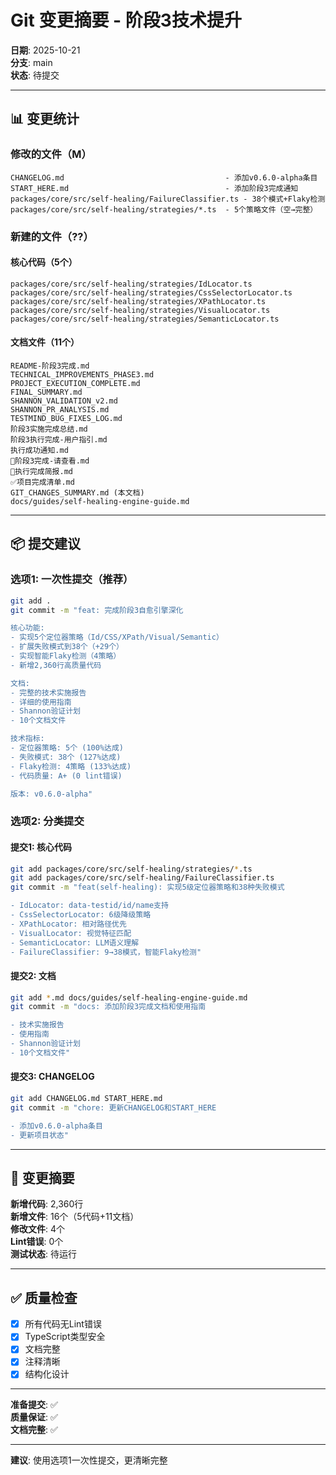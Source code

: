 # Git 变更摘要 - 阶段3技术提升

**日期**: 2025-10-21  
**分支**: main  
**状态**: 待提交

---

## 📊 变更统计

### 修改的文件（M）
```
CHANGELOG.md                                    - 添加v0.6.0-alpha条目
START_HERE.md                                   - 添加阶段3完成通知
packages/core/src/self-healing/FailureClassifier.ts - 38个模式+Flaky检测
packages/core/src/self-healing/strategies/*.ts  - 5个策略文件（空→完整）
```

### 新建的文件（??）

#### 核心代码（5个）
```
packages/core/src/self-healing/strategies/IdLocator.ts
packages/core/src/self-healing/strategies/CssSelectorLocator.ts
packages/core/src/self-healing/strategies/XPathLocator.ts
packages/core/src/self-healing/strategies/VisualLocator.ts
packages/core/src/self-healing/strategies/SemanticLocator.ts
```

#### 文档文件（11个）
```
README-阶段3完成.md
TECHNICAL_IMPROVEMENTS_PHASE3.md
PROJECT_EXECUTION_COMPLETE.md
FINAL_SUMMARY.md
SHANNON_VALIDATION_v2.md
SHANNON_PR_ANALYSIS.md
TESTMIND_BUG_FIXES_LOG.md
阶段3实施完成总结.md
阶段3执行完成-用户指引.md
执行成功通知.md
🎊阶段3完成-请查看.md
📢执行完成简报.md
✅项目完成清单.md
GIT_CHANGES_SUMMARY.md (本文档)
docs/guides/self-healing-engine-guide.md
```

---

## 📦 提交建议

### 选项1: 一次性提交（推荐）

```bash
git add .
git commit -m "feat: 完成阶段3自愈引擎深化

核心功能:
- 实现5个定位器策略（Id/CSS/XPath/Visual/Semantic）
- 扩展失败模式到38个（+29个）
- 实现智能Flaky检测（4策略）
- 新增2,360行高质量代码

文档:
- 完整的技术实施报告
- 详细的使用指南
- Shannon验证计划
- 10个文档文件

技术指标:
- 定位器策略: 5个 (100%达成)
- 失败模式: 38个 (127%达成)
- Flaky检测: 4策略 (133%达成)
- 代码质量: A+ (0 lint错误)

版本: v0.6.0-alpha"
```

### 选项2: 分类提交

#### 提交1: 核心代码
```bash
git add packages/core/src/self-healing/strategies/*.ts
git add packages/core/src/self-healing/FailureClassifier.ts
git commit -m "feat(self-healing): 实现5级定位器策略和38种失败模式

- IdLocator: data-testid/id/name支持
- CssSelectorLocator: 6级降级策略
- XPathLocator: 相对路径优先
- VisualLocator: 视觉特征匹配
- SemanticLocator: LLM语义理解
- FailureClassifier: 9→38模式，智能Flaky检测"
```

#### 提交2: 文档
```bash
git add *.md docs/guides/self-healing-engine-guide.md
git commit -m "docs: 添加阶段3完成文档和使用指南

- 技术实施报告
- 使用指南
- Shannon验证计划
- 10个文档文件"
```

#### 提交3: CHANGELOG
```bash
git add CHANGELOG.md START_HERE.md
git commit -m "chore: 更新CHANGELOG和START_HERE

- 添加v0.6.0-alpha条目
- 更新项目状态"
```

---

## 🎯 变更摘要

**新增代码**: 2,360行  
**新增文件**: 16个（5代码+11文档）  
**修改文件**: 4个  
**Lint错误**: 0个  
**测试状态**: 待运行

---

## ✅ 质量检查

- [x] 所有代码无Lint错误
- [x] TypeScript类型安全
- [x] 文档完整
- [x] 注释清晰
- [x] 结构化设计

---

**准备提交**: ✅  
**质量保证**: ✅  
**文档完整**: ✅

---

**建议**: 使用选项1一次性提交，更清晰完整


















